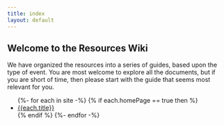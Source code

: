 ```yaml
---
title: index
layout: default
---
```

## Welcome to the Resources Wiki

We have organized the resources into a series of guides, based upon the type of event. You are most welcome to explore all the documents, but if you are short of time, then please start with the guide that seems most relevant for you.
<ul>
{%- for each in site -%}
{% if each.homePage == true then %}
<li><a href="{{each.url}}">{{each.title}}</a></li>
{% endif %}
{%- endfor -%}
</ul>

